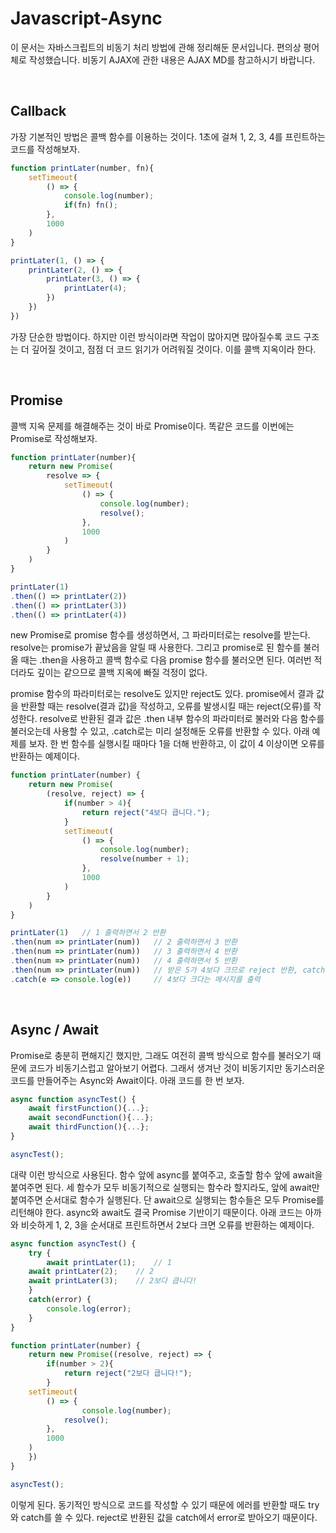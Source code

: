 # Javascript-Async

이 문서는 자바스크립트의 비동기 처리 방법에 관해 정리해둔 문서입니다. 편의상 평어체로 작성했습니다. 비동기 AJAX에 관한 내용은 AJAX MD를 참고하시기 바랍니다.

<br/>

## Callback

가장 기본적인 방법은 콜백 함수를 이용하는 것이다. 1초에 걸쳐 1, 2, 3, 4를 프린트하는 코드를 작성해보자.

```javascript
function printLater(number, fn){
    setTimeout(
        () => {
            console.log(number);
            if(fn) fn();
    	},
        1000
    )
}

printLater(1, () => {
    printLater(2, () => {
        printLater(3, () => {
            printLater(4);
        })
    })
})
```

가장 단순한 방법이다. 하지만 이런 방식이라면 작업이 많아지면 많아질수록 코드 구조는 더 깊어질 것이고, 점점 더 코드 읽기가 어려워질 것이다. 이를 콜백 지옥이라 한다.

<br/>

## Promise

콜백 지옥 문제를 해결해주는 것이 바로 Promise이다. 똑같은 코드를 이번에는 Promise로 작성해보자.

```javascript
function printLater(number){
    return new Promise(
        resolve => {
            setTimeout(
                () => {
                    console.log(number);
                    resolve();
                },
                1000
            )
        }
    )
}

printLater(1)
.then(() => printLater(2))
.then(() => printLater(3))
.then(() => printLater(4))
```

new Promise로 promise 함수를 생성하면서, 그 파라미터로는 resolve를 받는다. resolve는 promise가 끝났음을 알릴 때 사용한다. 그리고 promise로 된 함수를 불러올 때는 .then을 사용하고 콜백 함수로 다음 promise 함수를 불러오면 된다. 여러번 적더라도 깊이는 같으므로 콜백 지옥에 빠질 걱정이 없다.

promise 함수의 파라미터로는 resolve도 있지만 reject도 있다. promise에서 결과 값을 반환할 때는 resolve(결과 값)을 작성하고, 오류를 발생시킬 때는 reject(오류)를 작성한다. resolve로 반환된 결과 값은 .then 내부 함수의 파라미터로 불러와 다음 함수를 불러오는데 사용할 수 있고,  .catch로는 미리 설정해둔 오류를 반환할 수 있다. 아래 예제를 보자. 한 번 함수를 실행시킬 때마다 1을 더해 반환하고, 이 값이 4  이상이면 오류를 반환하는 예제이다.

```javascript
function printLater(number) {
    return new Promise(
        (resolve, reject) => {
            if(number > 4){
                return reject("4보다 큽니다.");
            }
            setTimeout(
                () => {
                    console.log(number);
                    resolve(number + 1);
                },
                1000
            )
        }
    )
}

printLater(1)	// 1 출력하면서 2 반환
.then(num => printLater(num))	// 2 출력하면서 3 반환
.then(num => printLater(num))	// 3 출력하면서 4 반환
.then(num => printLater(num))	// 4 출력하면서 5 반환
.then(num => printLater(num))	// 받은 5가 4보다 크므로 reject 반환, catch로 이동
.catch(e => console.log(e))		// 4보다 크다는 메시지를 출력
```
<br/>

## Async / Await

Promise로 충분히 편해지긴 했지만, 그래도 여전히 콜백 방식으로 함수를 불러오기 때문에 코드가 비동기스럽고 알아보기 어렵다. 그래서 생겨난 것이 비동기지만 동기스러운 코드를 만들어주는 Async와 Await이다.  아래 코드를 한 번 보자.

```javascript
async function asyncTest() {
    await firstFunction(){...};
    await secondFunction(){...};
    await thirdFunction(){...};
}

asyncTest();
```

대략 이런 방식으로 사용된다. 함수 앞에 async를 붙여주고, 호출할 함수 앞에 await을 붙여주면 된다. 세 함수가 모두 비동기적으로 실행되는 함수라 할지라도, 앞에 await만 붙여주면 순서대로 함수가 실행된다. 단 await으로 실행되는 함수들은 모두 Promise를 리턴해야 한다. async와 await도 결국 Promise 기반이기 때문이다. 아래 코드는 아까와 비슷하게 1, 2, 3을 순서대로 프린트하면서 2보다 크면 오류를 반환하는 예제이다.

```javascript
async function asyncTest() {
    try {
        await printLater(1);	// 1
	await printLater(2);	// 2
	await printLater(3);	// 2보다 큽니다!
    }
    catch(error) {
        console.log(error);
    }
}

function printLater(number) {
    return new Promise((resolve, reject) => {
        if(number > 2){
            return reject("2보다 큽니다!");
        }
	setTimeout(
	    () => {
                console.log(number);
	        resolve();
	    },
	    1000
	)
    })
}

asyncTest();
```

이렇게 된다. 동기적인 방식으로 코드를 작성할 수 있기 때문에 에러를 반환할 때도 try와 catch를 쓸 수 있다. reject로 반환된 값을 catch에서 error로 받아오기 때문이다.
